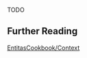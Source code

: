 TODO

## Further Reading
[EntitasCookbook/Context](https://github.com/mzaks/EntitasCookBook/blob/master/chapters/1_ingredients/103_context.md)